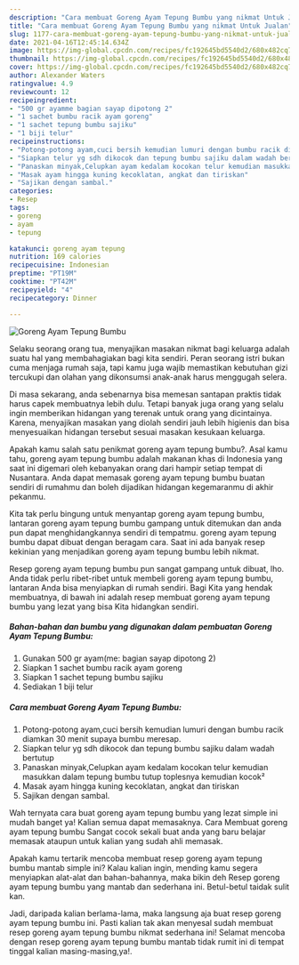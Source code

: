 ```yaml
---
description: "Cara membuat Goreng Ayam Tepung Bumbu yang nikmat Untuk Jualan"
title: "Cara membuat Goreng Ayam Tepung Bumbu yang nikmat Untuk Jualan"
slug: 1177-cara-membuat-goreng-ayam-tepung-bumbu-yang-nikmat-untuk-jualan
date: 2021-04-16T12:45:14.634Z
image: https://img-global.cpcdn.com/recipes/fc192645bd5540d2/680x482cq70/goreng-ayam-tepung-bumbu-foto-resep-utama.jpg
thumbnail: https://img-global.cpcdn.com/recipes/fc192645bd5540d2/680x482cq70/goreng-ayam-tepung-bumbu-foto-resep-utama.jpg
cover: https://img-global.cpcdn.com/recipes/fc192645bd5540d2/680x482cq70/goreng-ayam-tepung-bumbu-foto-resep-utama.jpg
author: Alexander Waters
ratingvalue: 4.9
reviewcount: 12
recipeingredient:
- "500 gr ayamme bagian sayap dipotong 2"
- "1 sachet bumbu racik ayam goreng"
- "1 sachet tepung bumbu sajiku"
- "1 biji telur"
recipeinstructions:
- "Potong-potong ayam,cuci bersih kemudian lumuri dengan bumbu racik diamkan 30 menit supaya bumbu meresap."
- "Siapkan telur yg sdh dikocok dan tepung bumbu sajiku dalam wadah bertutup"
- "Panaskan minyak,Celupkan ayam kedalam kocokan telur kemudian masukkan dalam tepung bumbu tutup toplesnya kemudian kocok²"
- "Masak ayam hingga kuning kecoklatan, angkat dan tiriskan"
- "Sajikan dengan sambal."
categories:
- Resep
tags:
- goreng
- ayam
- tepung

katakunci: goreng ayam tepung 
nutrition: 169 calories
recipecuisine: Indonesian
preptime: "PT19M"
cooktime: "PT42M"
recipeyield: "4"
recipecategory: Dinner

---
```



![Goreng Ayam Tepung Bumbu](https://img-global.cpcdn.com/recipes/fc192645bd5540d2/680x482cq70/goreng-ayam-tepung-bumbu-foto-resep-utama.jpg)

Selaku seorang orang tua, menyajikan masakan nikmat bagi keluarga adalah suatu hal yang membahagiakan bagi kita sendiri. Peran seorang istri bukan cuma menjaga rumah saja, tapi kamu juga wajib memastikan kebutuhan gizi tercukupi dan olahan yang dikonsumsi anak-anak harus menggugah selera.

Di masa  sekarang, anda sebenarnya bisa memesan santapan praktis tidak harus capek membuatnya lebih dulu. Tetapi banyak juga orang yang selalu ingin memberikan hidangan yang terenak untuk orang yang dicintainya. Karena, menyajikan masakan yang diolah sendiri jauh lebih higienis dan bisa menyesuaikan hidangan tersebut sesuai masakan kesukaan keluarga. 



Apakah kamu salah satu penikmat goreng ayam tepung bumbu?. Asal kamu tahu, goreng ayam tepung bumbu adalah makanan khas di Indonesia yang saat ini digemari oleh kebanyakan orang dari hampir setiap tempat di Nusantara. Anda dapat memasak goreng ayam tepung bumbu buatan sendiri di rumahmu dan boleh dijadikan hidangan kegemaranmu di akhir pekanmu.

Kita tak perlu bingung untuk menyantap goreng ayam tepung bumbu, lantaran goreng ayam tepung bumbu gampang untuk ditemukan dan anda pun dapat menghidangkannya sendiri di tempatmu. goreng ayam tepung bumbu dapat dibuat dengan beragam cara. Saat ini ada banyak resep kekinian yang menjadikan goreng ayam tepung bumbu lebih nikmat.

Resep goreng ayam tepung bumbu pun sangat gampang untuk dibuat, lho. Anda tidak perlu ribet-ribet untuk membeli goreng ayam tepung bumbu, lantaran Anda bisa menyiapkan di rumah sendiri. Bagi Kita yang hendak membuatnya, di bawah ini adalah resep membuat goreng ayam tepung bumbu yang lezat yang bisa Kita hidangkan sendiri.

<!--inarticleads1-->

##### Bahan-bahan dan bumbu yang digunakan dalam pembuatan Goreng Ayam Tepung Bumbu:

1. Gunakan 500 gr ayam(me: bagian sayap dipotong 2)
1. Siapkan 1 sachet bumbu racik ayam goreng
1. Siapkan 1 sachet tepung bumbu sajiku
1. Sediakan 1 biji telur




<!--inarticleads2-->

##### Cara membuat Goreng Ayam Tepung Bumbu:

1. Potong-potong ayam,cuci bersih kemudian lumuri dengan bumbu racik diamkan 30 menit supaya bumbu meresap.
1. Siapkan telur yg sdh dikocok dan tepung bumbu sajiku dalam wadah bertutup
1. Panaskan minyak,Celupkan ayam kedalam kocokan telur kemudian masukkan dalam tepung bumbu tutup toplesnya kemudian kocok²
1. Masak ayam hingga kuning kecoklatan, angkat dan tiriskan
1. Sajikan dengan sambal.




Wah ternyata cara buat goreng ayam tepung bumbu yang lezat simple ini mudah banget ya! Kalian semua dapat memasaknya. Cara Membuat goreng ayam tepung bumbu Sangat cocok sekali buat anda yang baru belajar memasak ataupun untuk kalian yang sudah ahli memasak.

Apakah kamu tertarik mencoba membuat resep goreng ayam tepung bumbu mantab simple ini? Kalau kalian ingin, mending kamu segera menyiapkan alat-alat dan bahan-bahannya, maka bikin deh Resep goreng ayam tepung bumbu yang mantab dan sederhana ini. Betul-betul taidak sulit kan. 

Jadi, daripada kalian berlama-lama, maka langsung aja buat resep goreng ayam tepung bumbu ini. Pasti kalian tak akan menyesal sudah membuat resep goreng ayam tepung bumbu nikmat sederhana ini! Selamat mencoba dengan resep goreng ayam tepung bumbu mantab tidak rumit ini di tempat tinggal kalian masing-masing,ya!.

